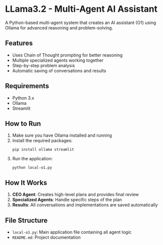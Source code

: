 # LLama3.2 - Multi-Agent AI Assistant

A Python-based multi-agent system that creates an AI assistant (O1) using Ollama for advanced reasoning and problem-solving.

## Features

- Uses Chain of Thought prompting for better reasoning
- Multiple specialized agents working together
- Step-by-step problem analysis
- Automatic saving of conversations and results

## Requirements

- Python 3.x
- Ollama
- Streamlit

## How to Run

1. Make sure you have Ollama installed and running
2. Install the required packages:
   ```
   pip install ollama streamlit
   ```
3. Run the application:
   ```
   python local-o1.py
   ```

## How It Works

1. **CEO Agent**: Creates high-level plans and provides final review
2. **Specialized Agents**: Handle specific steps of the plan
3. **Results**: All conversations and implementations are saved automatically

## File Structure

- `local-o1.py`: Main application file containing all agent logic
- `README.md`: Project documentation
